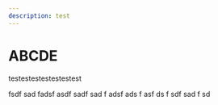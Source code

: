 ```yaml
---
description: test
---
```


# ABCDE

testestestestestestest


fsdf
sad
fadsf
asdf
sadf
sad
f
adsf
ads
f
asf
ds
f
sdf
sad
f
sd
